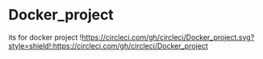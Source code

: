 # Docker_project
its for docker project
!https://circleci.com/gh/circleci/Docker_project.svg?style=shield!:https://circleci.com/gh/circleci/Docker_project
